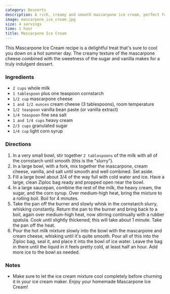 ```yaml
---
category: Desserts
description: A rich, creamy and smooth mascarpone ice cream, perfect for a hot summer day. The high fat content of the cheese makes for an especially decadent frozen dessert.
image: mascarpone_ice_cream.jpg
size: 4 servings
time: 1 hour
title: Mascarpone Ice Cream
---
```

This Mascarpone Ice Cream recipe is a delightful treat that's sure to cool you down on a hot summer day. The creamy texture of the mascarpone cheese combined with the sweetness of the sugar and vanilla makes for a truly indulgent dessert.

### Ingredients

* `2 cups` whole milk
* `1 tablespoon` plus one teaspoon cornstarch
* `1/2 cup` mascarpone cheese
* `1 and 1/2 ounces` cream cheese (3 tablespoons), room temperature
* `1/2 teaspoon` vanilla bean paste (or vanilla extract)
* `1/4 teaspoon` fine sea salt
* `1 and 1/4 cups` heavy cream
* `2/3 cups` granulated sugar
* `1/4 cup` light corn syrup

### Directions

1. In a very small bowl, stir together `2 tablespoons` of the milk with all of the cornstarch until smooth (this is the "slurry").
2. In a large bowl, with a fork, mix together the mascarpone, cream cheese, vanilla, and salt until smooth and well combined. Set aside.
3. Fill a large bowl about 3/4 of the way full with cold water and ice. Have a large, clean Ziploc bag ready and propped open near the bowl.
4. In a large saucepan, combine the rest of the milk, the heavy cream, the sugar, and the corn syrup. Over medium-high heat, bring the mixture to a rolling boil. Boil for 4 minutes.
5. Take the pan off the burner and slowly whisk in the cornstarch slurry, whisking constantly. Return the pan to the burner and bring back to a boil, again over medium-high heat, now stirring continually with a rubber spatula. Cook until slightly thickened; this will take about 1 minute. Take the pan off the heat.
6. Pour the hot milk mixture slowly into the bowl with the mascarpone and cream cheese, whisking until it's quite smooth. Pour all of this into the Ziploc bag, seal it, and place it into the bowl of ice water. Leave the bag in there until the liquid in it feels pretty cold, at least half an hour. Add more ice to the bowl as needed.

### Notes

- Make sure to let the ice cream mixture cool completely before churning it in your ice cream maker. Enjoy your homemade Mascarpone Ice Cream!